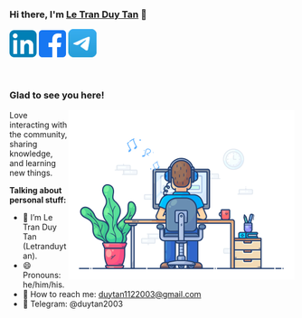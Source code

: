 ### Hi there, I'm <a href="https://telegram.org/duytan2003" target="_blank" title="Letranduytan">Le Tran Duy Tan</a> 👋

[![duytan's LinkedIn Profile](images/linkedin.png)](https://www.linkedin.com/in/l%C3%AA-tr%E1%BA%A7n-duy-t%C3%A2n-81112a23a/)
[![duytan's Facebook Profile](images/facebook.png)](https://www.facebook.com/duytan.hh)
<a href="https://www.facebook.com/duytan.hh"><img src="images/telegram.png" width="50"></a>


</br>

### Glad to see you here!

<img align="right" alt="Trinh Minh Triet" src="images/coding.gif" width="400" />

Love interacting with the community, sharing knowledge, and learning new things.

**Talking about personal stuff:**

- 👨 I’m Le Tran Duy Tan (Letranduytan).
- 😄 Pronouns: he/him/his.
- 📧 How to reach me: duytan1122003@gmail.com
- 💬 Telegram: @duytan2003
